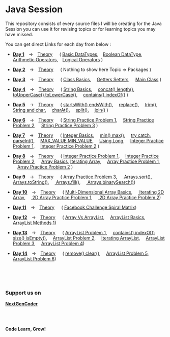 # Java Session

This repository consists of every source files I will be creating for the Java Session you can use it for revising topics or for learning topics you may have missed.

You can get direct Links for each day from below :
  - **[Day 1][day1]** -> [Theory][day1ppt]   ( [Basic DataTypes][day1code1], [Boolean DataType][day1code2], [Arithmetic Operators][day1code3], [Logical Operators][day1code4] )
  
  - **[Day 2][day2]** -> [Theory][day2ppt]   ( Nothing to show here Topic => Packages )
  
  - **[Day 3][day3]** -> [Theory][day3ppt]   ( [Class Basics][day3code1],  [Getters Setters][day3code2],  [Main Class][day3code3] )
  
  - **[Day 4][day4]** -> [Theory][day4ppt]   ( [String Basics][day4code1],  [concat() length()][day4code2],  [toUpperCase() toLowerCase()][day4code3],  [contains() indexOf()][day4code4] )
  
  - **[Day 5][day5]** -> [Theory][day5ppt]   ( [startsWith() endsWith()][day5code1],  [replace()][day5code2],  [trim()][day5code3],  [String and char][day5code4],  [charAt()][day5code5],  [split()][day5code6],  [join()][day5code7] ) 
  
  - **[Day 6][day6]** -> [Theory][day6ppt]   ( [String Practice Problem 1][day6code1],  [String Practice Problem 2][day6code2],  [String Practice Problem 3][day6code3] ) 
  
  - **[Day 7][day7]** -> [Theory][day7ppt]   ( [Integer Basics][day7code1],  [min() max()][day7code2],  [try catch][day7code3],  [parseInt()][day7code4],  [MAX_VALUE MIN_VALUE][day7code5],  [Using Long][day7code6],  [Integer Practice Problem 1][day7code7],  [Integer Practice Problem 2][day7code8] ) 
  
  - **[Day 8][day8]** -> [Theory][day8ppt]   ( [Integer Practice Problem 1][day8code1],  [Integer Practice Problem 2][day8code2],  [Array Basics][day8code3], [Iterating Array][day8code4],  [Array Practice Problem 1][day8code5],  [Array Practice Problem 2][day8code6] ) 
  
  - **[Day 9][day9]** -> [Theory][day9ppt]   ( [Array Practice Problem 3][day9code1],  [ Arrays.sort()][day9code2],  [ Arrays.toString()][day9code3],  [ Arrays.fill()][day9code4],  [ Arrays.binarySearch()][day9code5]) 
  
  - **[Day 10][day10]** -> [Theory][day10ppt]   ( [Multi-Dimensional Array Basics][day10code1],  [ Iterating 2D Array][day10code2],  [ 2D Array Practice Problem 1][day10code3],  [ 2D Array Practice Problem 2][day10code4]) 
  
  - **[Day 11][day11]** -> [Theory][day11ppt]   ( [Facebook Challenge Spiral Matrix][day11code1]) 
  
  - **[Day 12][day12]** -> [Theory][day12ppt]   ( [Array Vs ArrayList][day12code1],  [ArrayList Basics][day12code2],  [ArrayList Methods 1][day12code3]) 
  
  - **[Day 13][day13]** -> [Theory][day13ppt]   ( [ArrayList Problem 1][day13code1],  [contains() indexOf() size() isEmpty()][day13code2],  [ArrayList Problem 2][day13code3],  [Iterating ArrayList][day13code4],  [ArrayList Problem 3][day13code5],  [ArrayList Problem 4][day13code6]) 
  
  - **[Day 14][day14]** -> [Theory][day14ppt]   ( [remove() clear()][day14code1],  [ArrayList Problem 5][day14code2],  [ArrayList Problem 6][day14code3]) 
  



<br/> 
<br/> 
<br/>


### Support us on
**[NextGenCoder][instagram]**

<br />
<br />

**Code Learn, Grow!**



[day1]: <https://github.com/Rajat7Codes/JavaSession/tree/master/src/co/in/nextgencoder/class1>

[day1ppt]: <https://github.com/Rajat7Codes/JavaSession/tree/master/src/co/in/nextgencoder/class1/Class1.pptx>

[day1code1]: https://github.com/Rajat7Codes/JavaSession/blob/master/src/co/in/nextgencoder/class1/BasicDataTypes.java

[day1code2]: https://github.com/Rajat7Codes/JavaSession/blob/master/src/co/in/nextgencoder/class1/BooleanDataType.java

[day1code3]: https://github.com/Rajat7Codes/JavaSession/blob/master/src/co/in/nextgencoder/class1/OperatorsArithmetic.java

[day1code4]: https://github.com/Rajat7Codes/JavaSession/blob/master/src/co/in/nextgencoder/class1/OperatorsLogical.java



[day2]: <https://github.com/Rajat7Codes/JavaSession/tree/master/src/co/in/nextgencoder/class2>

[day2ppt]: <https://github.com/Rajat7Codes/JavaSession/tree/master/src/co/in/nextgencoder/class2/Class2.pptx>



[day3]: <https://github.com/Rajat7Codes/JavaSession/tree/master/src/co/in/nextgencoder/class3>

[day3ppt]: <https://github.com/Rajat7Codes/JavaSession/tree/master/src/co/in/nextgencoder/class3/Class3.pptx>

[day3code1]: https://github.com/Rajat7Codes/JavaSession/blob/master/src/co/in/nextgencoder/class3/Dog.java

[day3code2]: https://github.com/Rajat7Codes/JavaSession/blob/master/src/co/in/nextgencoder/class3/Cat.java

[day3code3]: https://github.com/Rajat7Codes/JavaSession/blob/master/src/co/in/nextgencoder/class3/MainClass.java



[day4]: <https://github.com/Rajat7Codes/JavaSession/tree/master/src/co/in/nextgencoder/class4>

[day4ppt]: <https://github.com/Rajat7Codes/JavaSession/tree/master/src/co/in/nextgencoder/class4/Class4.pptx>

[day4code1]: https://github.com/Rajat7Codes/JavaSession/blob/master/src/co/in/nextgencoder/class4/StringBasics.java

[day4code2]: https://github.com/Rajat7Codes/JavaSession/blob/master/src/co/in/nextgencoder/class4/StringMethod1.java

[day4code3]: https://github.com/Rajat7Codes/JavaSession/blob/master/src/co/in/nextgencoder/class4/StringMethod2.java

[day4code4]: https://github.com/Rajat7Codes/JavaSession/blob/master/src/co/in/nextgencoder/class4/StringMethod3.java



[day5]: <https://github.com/Rajat7Codes/JavaSession/tree/master/src/co/in/nextgencoder/class5>

[day5ppt]: <https://github.com/Rajat7Codes/JavaSession/tree/master/src/co/in/nextgencoder/class5/Class5.pptx>

[day5code1]: https://github.com/Rajat7Codes/JavaSession/blob/master/src/co/in/nextgencoder/class5/StringMethod4.java

[day5code2]: https://github.com/Rajat7Codes/JavaSession/blob/master/src/co/in/nextgencoder/class5/StringMethod5.java

[day5code3]: https://github.com/Rajat7Codes/JavaSession/blob/master/src/co/in/nextgencoder/class5/StringMethod6.java

[day5code4]: https://github.com/Rajat7Codes/JavaSession/blob/master/src/co/in/nextgencoder/class5/StringCharDiff.java

[day5code5]: https://github.com/Rajat7Codes/JavaSession/blob/master/src/co/in/nextgencoder/class5/StringMethod7.java

[day5code6]: https://github.com/Rajat7Codes/JavaSession/blob/master/src/co/in/nextgencoder/class5/StringMethod8.java

[day5code7]: https://github.com/Rajat7Codes/JavaSession/blob/master/src/co/in/nextgencoder/class5/StringMethod9.java



[day6]: <https://github.com/Rajat7Codes/JavaSession/tree/master/src/co/in/nextgencoder/class6>

[day6ppt]: <https://github.com/Rajat7Codes/JavaSession/tree/master/src/co/in/nextgencoder/class6/Class6.pptx>

[day6code1]: https://github.com/Rajat7Codes/JavaSession/blob/master/src/co/in/nextgencoder/class6/Problem1.java

[day6code2]: https://github.com/Rajat7Codes/JavaSession/blob/master/src/co/in/nextgencoder/class6/Problem2.java

[day6code3]: https://github.com/Rajat7Codes/JavaSession/blob/master/src/co/in/nextgencoder/class6/Problem3.java



[day7]: <https://github.com/Rajat7Codes/JavaSession/tree/master/src/co/in/nextgencoder/class7>

[day7ppt]: <https://github.com/Rajat7Codes/JavaSession/tree/master/src/co/in/nextgencoder/class7/Class7.pptx>

[day7code1]: https://github.com/Rajat7Codes/JavaSession/blob/master/src/co/in/nextgencoder/class7/IntegerBasics.java

[day7code2]: https://github.com/Rajat7Codes/JavaSession/blob/master/src/co/in/nextgencoder/class7/IntegerMethod1.java

[day7code3]: https://github.com/Rajat7Codes/JavaSession/blob/master/src/co/in/nextgencoder/class7/TryCatchBasics.java

[day7code4]: https://github.com/Rajat7Codes/JavaSession/blob/master/src/co/in/nextgencoder/class7/IntegerMethod2.java

[day7code5]: https://github.com/Rajat7Codes/JavaSession/blob/master/src/co/in/nextgencoder/class7/IntegerConstant.java

[day7code6]: https://github.com/Rajat7Codes/JavaSession/blob/master/src/co/in/nextgencoder/class7/LongDemo.java

[day7code7]: https://github.com/Rajat7Codes/JavaSession/blob/master/src/co/in/nextgencoder/class7/Problem1.java

[day7code8]: https://github.com/Rajat7Codes/JavaSession/blob/master/src/co/in/nextgencoder/class7/Problem2.java



[day8]: <https://github.com/Rajat7Codes/JavaSession/tree/master/src/co/in/nextgencoder/class8>

[day8ppt]: <https://github.com/Rajat7Codes/JavaSession/tree/master/src/co/in/nextgencoder/class8/Class8.pptx>

[day8code1]: https://github.com/Rajat7Codes/JavaSession/blob/master/src/co/in/nextgencoder/class8/Problem1.java

[day8code2]: https://github.com/Rajat7Codes/JavaSession/blob/master/src/co/in/nextgencoder/class8/Problem2.java

[day8code3]: https://github.com/Rajat7Codes/JavaSession/blob/master/src/co/in/nextgencoder/class8/ArrayDemo.java

[day8code4]: https://github.com/Rajat7Codes/JavaSession/blob/master/src/co/in/nextgencoder/class8/IteratingArrays.java

[day8code5]: https://github.com/Rajat7Codes/JavaSession/blob/master/src/co/in/nextgencoder/class8/Problem3.java

[day8code6]: https://github.com/Rajat7Codes/JavaSession/blob/master/src/co/in/nextgencoder/class8/Problem4.java



[day9]: <https://github.com/Rajat7Codes/JavaSession/tree/master/src/co/in/nextgencoder/class9>

[day9ppt]: <https://github.com/Rajat7Codes/JavaSession/tree/master/src/co/in/nextgencoder/class9/Class9.pptx>

[day9code1]: https://github.com/Rajat7Codes/JavaSession/blob/master/src/co/in/nextgencoder/class9/Problem1.java

[day9code2]: https://github.com/Rajat7Codes/JavaSession/blob/master/src/co/in/nextgencoder/class9/ArraysMethods1.java

[day9code3]: https://github.com/Rajat7Codes/JavaSession/blob/master/src/co/in/nextgencoder/class9/ArraysMethods2.java

[day9code4]: https://github.com/Rajat7Codes/JavaSession/blob/master/src/co/in/nextgencoder/class9/ArraysMethods3.java

[day9code5]: https://github.com/Rajat7Codes/JavaSession/blob/master/src/co/in/nextgencoder/class9/ArraysMethods4.java



[day10]: <https://github.com/Rajat7Codes/JavaSession/tree/master/src/co/in/nextgencoder/class10>

[day10ppt]: <https://github.com/Rajat7Codes/JavaSession/tree/master/src/co/in/nextgencoder/class10/Class10.pptx>

[day10code1]: https://github.com/Rajat7Codes/JavaSession/blob/master/src/co/in/nextgencoder/class10/MultiDimensionalArray.java

[day10code2]: https://github.com/Rajat7Codes/JavaSession/blob/master/src/co/in/nextgencoder/class10/Iterating2DArray.java

[day10code3]: https://github.com/Rajat7Codes/JavaSession/blob/master/src/co/in/nextgencoder/class10/Problem1.java

[day10code4]: https://github.com/Rajat7Codes/JavaSession/blob/master/src/co/in/nextgencoder/class10/Problem2.java



[day11]: <https://github.com/Rajat7Codes/JavaSession/tree/master/src/co/in/nextgencoder/class11>

[day11ppt]: <https://github.com/Rajat7Codes/JavaSession/tree/master/src/co/in/nextgencoder/class11/Class11.pptx>

[day11code1]: <https://github.com/Rajat7Codes/JavaSession/tree/master/src/co/in/nextgencoder/class11/SpiralMatrix.java>



[day12]: <https://github.com/Rajat7Codes/JavaSession/tree/master/src/co/in/nextgencoder/class12>

[day12ppt]: <https://github.com/Rajat7Codes/JavaSession/tree/master/src/co/in/nextgencoder/class12/Class12.pptx>

[day12code1]: https://github.com/Rajat7Codes/JavaSession/blob/master/src/co/in/nextgencoder/class12/ArrayVsArrayList.java

[day12code2]: https://github.com/Rajat7Codes/JavaSession/blob/master/src/co/in/nextgencoder/class12/ArrayListBasics.java

[day12code3]: https://github.com/Rajat7Codes/JavaSession/blob/master/src/co/in/nextgencoder/class12/ArrayListMethods1.java



[day13]: <https://github.com/Rajat7Codes/JavaSession/tree/master/src/co/in/nextgencoder/class13>

[day13ppt]: <https://github.com/Rajat7Codes/JavaSession/tree/master/src/co/in/nextgencoder/class13/Class13.pptx>

[day13code1]: https://github.com/Rajat7Codes/JavaSession/blob/master/src/co/in/nextgencoder/class13/Problem1.java

[day13code2]: https://github.com/Rajat7Codes/JavaSession/blob/master/src/co/in/nextgencoder/class13/ArrayListMethods2.java

[day13code3]: https://github.com/Rajat7Codes/JavaSession/blob/master/src/co/in/nextgencoder/class13/Problem2.java

[day13code4]: https://github.com/Rajat7Codes/JavaSession/blob/master/src/co/in/nextgencoder/class13/ArrayListIteration.java

[day13code5]: https://github.com/Rajat7Codes/JavaSession/blob/master/src/co/in/nextgencoder/class13/Problem3.java

[day13code6]: https://github.com/Rajat7Codes/JavaSession/blob/master/src/co/in/nextgencoder/class13/Problem4.java



[day14]: <https://github.com/Rajat7Codes/JavaSession/tree/master/src/co/in/nextgencoder/class14>

[day14ppt]: <https://github.com/Rajat7Codes/JavaSession/tree/master/src/co/in/nextgencoder/class14/Class14.pptx>

[day14code1]: https://github.com/Rajat7Codes/JavaSession/blob/master/src/co/in/nextgencoder/class14/ArrayListMethods3.java

[day14code2]: https://github.com/Rajat7Codes/JavaSession/blob/master/src/co/in/nextgencoder/class14/Problem1.java

[day14code3]: https://github.com/Rajat7Codes/JavaSession/blob/master/src/co/in/nextgencoder/class14/Problem2.java



[instagram]: <https://instagram.com/nextgencoder>
